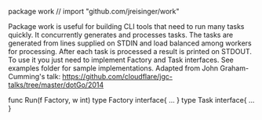 package work // import "github.com/jreisinger/work"

Package work is useful for building CLI tools that need to run many tasks
quickly. It concurrently generates and processes tasks. The tasks are
generated from lines supplied on STDIN and load balanced among workers for
processing. After each task is processed a result is printed on STDOUT. To
use it you just need to implement Factory and Task interfaces. See examples
folder for sample implementations. Adapted from John Graham-Cumming's talk:
https://github.com/cloudflare/jgc-talks/tree/master/dotGo/2014

func Run(f Factory, w int)
type Factory interface{ ... }
type Task interface{ ... }
